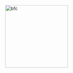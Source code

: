 <img src="https://user-images.githubusercontent.com/45973908/113965602-3f3a4d80-9860-11eb-97cf-89565380ad33.png" width="200"  alt="bfc"/>
